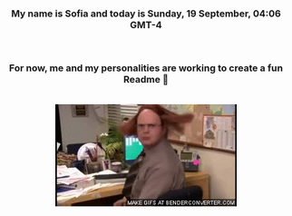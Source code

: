 


<div align="center">
<h3 >My name is Sofia and today is Sunday, 19 September, 04:06 GMT-4</h3><br>
<h3 >For now, me and my personalities are working to create a fun Readme 👋
</h3><br>
<img src='img/dwight.gif' alt='working...'/>
</div>
